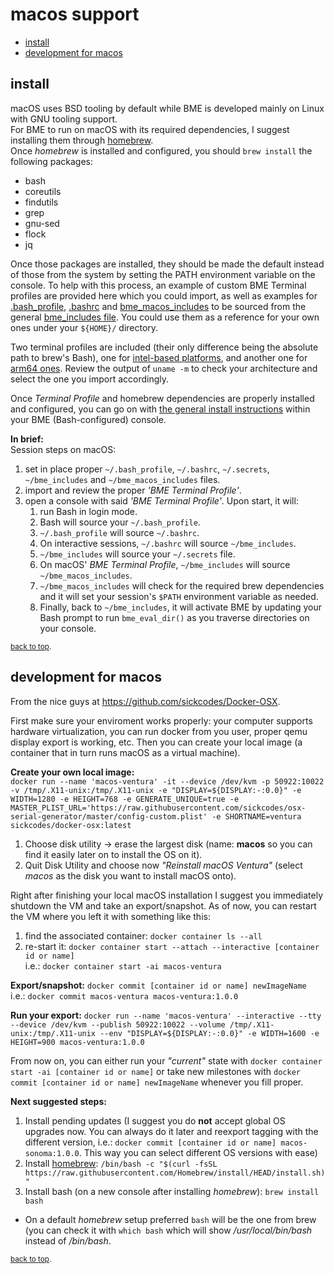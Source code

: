 # macos support<a name="top"></a>
* [install](#install)
* [development for macos](#macos-development)

## install<a name="install"></a>
macOS uses BSD tooling by default while BME is developed mainly on Linux with GNU tooling support.  
For BME to run on macOS with its required dependencies, I suggest installing them through [homebrew](https://brew.sh/).  
Once *homebrew* is installed and configured, you should `brew install` the following packages:
* bash
* coreutils
* findutils
* grep
* gnu-sed
* flock
* jq

Once those packages are installed, they should be made the default instead of those from the system by setting the PATH environment variable on the console.  To help with this process, an example of custom BME Terminal profiles are provided here which you could import, as well as examples for [.bash_profile](./macos/.bash_profile.example), [.bashrc](./macos/.bashrc.example) and [bme_macos_includes](./macos/bme_macos_includes.example) to be sourced from the general [bme_includes file](./bme_includes.example). You could use them as a reference for your own ones under your `${HOME}/` directory.

Two terminal profiles are included (their only difference being the absolute path to brew's Bash), one for [intel-based platforms](./macos/BME.intel.terminal), and another one for [arm64 ones](./macos/BME.arm64.terminal). Review the output of `uname -m` to check your architecture and select the one you import accordingly.

Once *Terminal Profile* and homebrew dependencies are properly installed and configured, you can go on with [the general install instructions](../README.md#install) within your BME (Bash-configured) console.

**In brief:**  
Session steps on macOS:
1. set in place proper `~/.bash_profile`, `~/.bashrc`, `~/.secrets`, `~/bme_includes` and `~/bme_macos_includes` files.
1. import and review the proper *'BME Terminal Profile'*.
1. open a console with said *'BME Terminal Profile'*.  Upon start, it will:
   1. run Bash in login mode.
   1. Bash will source your `~/.bash_profile`.
   1. `~/.bash_profile` will source `~/.bashrc`.
   1. On interactive sessions, `~/.bashrc` will source `~/bme_includes`.
   1. `~/bme_includes` will source your `~/.secrets` file.
   1. On macOS' *BME Terminal Profile*, `~/bme_includes` will source `~/bme_macos_includes`.
   1. `~/bme_macos_includes` will check for the required brew dependencies and it will set your session's `$PATH` environment variable as needed.
   1. Finally, back to `~/bme_includes`, it will activate BME by updating your Bash prompt to run `bme_eval_dir()` as you traverse directories on your console.

<sub>[back to top](#top).</sub>

## development for macos<a name="macos-development"></a>
From the nice guys at https://github.com/sickcodes/Docker-OSX.

First make sure your enviroment works properly: your computer supports hardware virtualization, you can run docker from you user, proper qemu display export is working, etc.  Then you can create your local image (a container that in turn runs macOS as a virtual machine).

**Create your own local image:**  
`docker run --name 'macos-ventura' -it --device /dev/kvm -p 50922:10022 -v /tmp/.X11-unix:/tmp/.X11-unix -e "DISPLAY=${DISPLAY:-:0.0}" -e WIDTH=1280 -e HEIGHT=768 -e GENERATE_UNIQUE=true -e MASTER_PLIST_URL='https://raw.githubusercontent.com/sickcodes/osx-serial-generator/master/config-custom.plist' -e SHORTNAME=ventura sickcodes/docker-osx:latest`
  1. Choose disk utility -> erase the largest disk (name: **macos** so you can find it easily later on to install the OS on it).
  1. Quit Disk Utility and choose now *"Reinstall macOS Ventura"* (select *macos* as the disk you want to install macOS onto).

Right after finishing your local macOS installation I suggest you immediately shutdown the VM and take an export/snapshot.  As of now, you can restart the VM where you left it with something like this:
1. find the associated container: `docker container ls --all`
1. re-start it: `docker container start --attach --interactive [container id or name]`  
   i.e.: `docker container start -ai macos-ventura`

**Export/snapshot:** `docker commit [container id or name] newImageName`  
i.e.: `docker commit macos-ventura macos-ventura:1.0.0`

**Run your export:** `docker run --name 'macos-ventura' --interactive --tty --device /dev/kvm --publish 50922:10022 --volume /tmp/.X11-unix:/tmp/.X11-unix --env "DISPLAY=${DISPLAY:-:0.0}" -e WIDTH=1600 -e HEIGHT=900 macos-ventura:1.0.0`

From now on, you can either run your *"current"* state with `docker container start -ai [container id or name]` or take new milestones with `docker commit [container id or name] newImageName` whenever you fill proper.

**Next suggested steps:**
1. Install pending updates (I suggest you do **not** accept global OS upgrades now.  You can always do it later and reexport tagging with the different version, i.e.: `docker commit [container id or name] macos-sonoma:1.0.0`. This way you can select different OS versions with ease)
1. Install [homebrew](https://brew.sh/): `/bin/bash -c "$(curl -fsSL https://raw.githubusercontent.com/Homebrew/install/HEAD/install.sh)"`
1. Install bash (on a new console after installing *homebrew*): `brew install bash`
  * On a default *homebrew* setup preferred `bash` will be the one from brew (you can check it with `which bash` which will show */usr/local/bin/bash* instead of */bin/bash*.

<sub>[back to top](#top).</sub>

